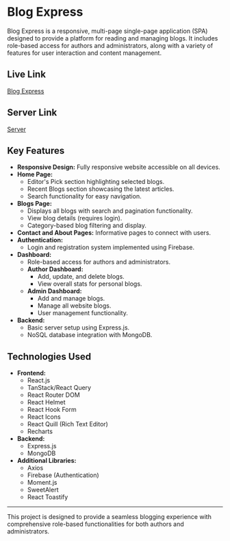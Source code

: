 # Blog Express

Blog Express is a responsive, multi-page single-page application (SPA) designed to provide a platform for reading and managing blogs. It includes role-based access for authors and administrators, along with a variety of features for user interaction and content management.

## Live Link

[Blog Express](https://blog-express-a0e83.web.app)

## Server Link

[Server](https://github.com/dev-nirob1/blog-express-server)

## Key Features

- **Responsive Design:** Fully responsive website accessible on all devices.
- **Home Page:**
  - Editor's Pick section highlighting selected blogs.
  - Recent Blogs section showcasing the latest articles.
  - Search functionality for easy navigation.
- **Blogs Page:**
  - Displays all blogs with search and pagination functionality.
  - View blog details (requires login).
  - Category-based blog filtering and display.
- **Contact and About Pages:** Informative pages to connect with users.
- **Authentication:**
  - Login and registration system implemented using Firebase.
- **Dashboard:**
  - Role-based access for authors and administrators.
  - **Author Dashboard:**
    - Add, update, and delete blogs.
    - View overall stats for personal blogs.
  - **Admin Dashboard:**
    - Add and manage blogs.
    - Manage all website blogs.
    - User management functionality.
- **Backend:**
  - Basic server setup using Express.js.
  - NoSQL database integration with MongoDB.

## Technologies Used

- **Frontend:**
  - React.js
  - TanStack/React Query
  - React Router DOM
  - React Helmet
  - React Hook Form
  - React Icons
  - React Quill (Rich Text Editor)
  - Recharts
- **Backend:**
  - Express.js
  - MongoDB
- **Additional Libraries:**
  - Axios
  - Firebase (Authentication)
  - Moment.js
  - SweetAlert
  - React Toastify

---

This project is designed to provide a seamless blogging experience with comprehensive role-based functionalities for both authors and administrators.


